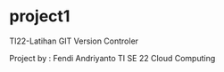 # project1

TI22-Latihan GIT Version Controler

Project by : Fendi Andriyanto
TI SE 22
Cloud Computing
